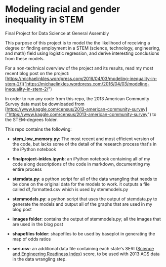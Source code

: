 # Modeling racial and gender inequality in STEM
Final Project for Data Science at General Assembly

This purpose of this project is to model the the likelihood of receiving a degree or finding employment in a STEM (science, technology, engineering, and math) field using logistic regression, and derive interesting conclusions from these models.

For a non-technical overview of the project and its results, read my most recent blog post on the project: [https://michaelinkles.wordpress.com/2016/04/03/modeling-inequality-in-stem-2/]("https://michaelinkles.wordpress.com/2016/04/03/modeling-inequality-in-stem-2/")

In order to run any code from this repo, the 2013 American Community Survey data must be downloaded from [https://www.kaggle.com/census/2013-american-community-survey]("https://www.kaggle.com/census/2013-american-community-survey") to the STEM-degrees folder.

This repo contains the following:

* __stem_low_memory.py__: The most recent and most efficient version of the code, but lacks some of the detail of the research process that's in the iPython notebook 

* __finalproject-inkles.ipynb__: an iPython notebook containing all of my code along descriptions of the code in markdown, documenting my entire process

* __stemdata.py__: a python script for all of the data wrangling that needs to be done on the original data for the models to work. it outputs a file called df_formatted.csv which is used by stemmodels.py

* __stemmodels.py__: a python script that uses the output of stemdata.py to generate the models and output all of the graphs that are used in my blog post

* __images folder__: contains the output of stemmodels.py; all the images that are used in the blog post

*  __shapefiles folder__: shapefiles to be used by baseplot in generating the map of odds ratios

* __seri.csv__: an additional data file containing each state's SERI ([Science and Engineering Readiness Index]("https://www.aps.org/units/fed/newsletters/summer2011/white-cottle.cfm")) score, to be used with 2013 ACS data in the data wrangling step.